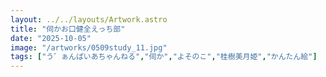 ```yaml
---
layout: ../../layouts/Artwork.astro
title: "伺かお口健全えっち部"
date: "2025-10-05"
image: "/artworks/0509study_11.jpg"
tags: ["う゛ぁんぱいあちゃんねる","伺か","よそのこ","桂樹美月姫","かんたん絵"]
---
```


